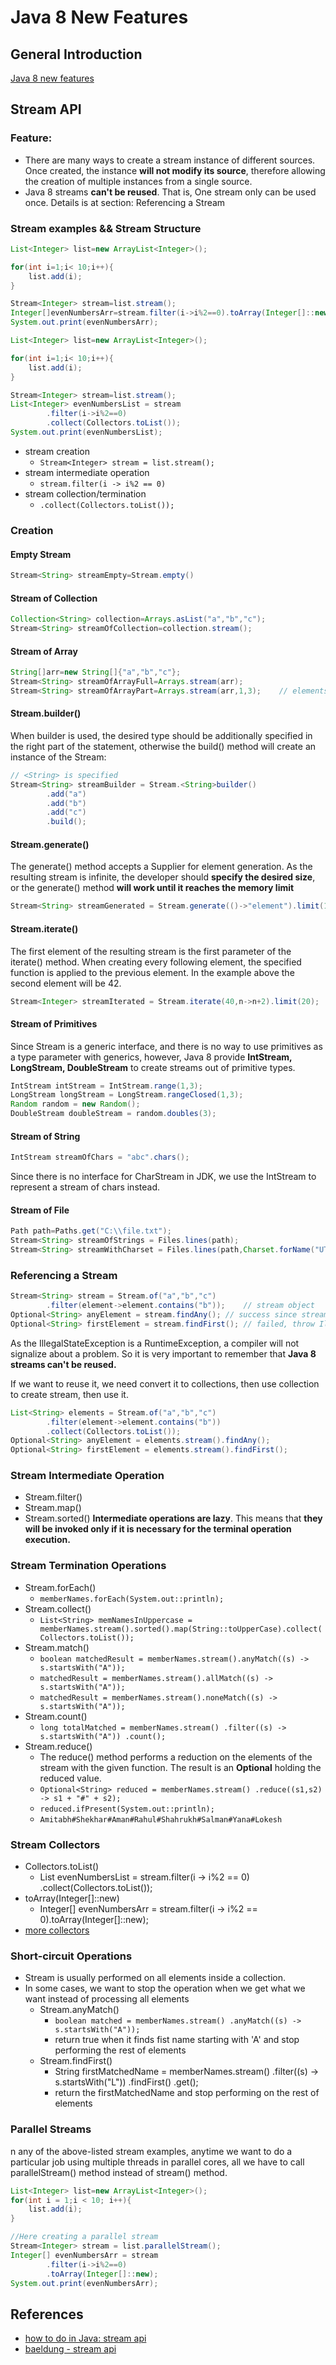 # Java 8 New Features

## General Introduction
[Java 8 new features](https://www.cnblogs.com/54chensongxia/p/13858850.html)

## Stream API

### Feature:

* There are many ways to create a stream instance of different sources. Once created, the instance **will not modify its
  source**, therefore allowing the creation of multiple instances from a single source.
* Java 8 streams **can't be reused**. That is, One stream only can be used once. Details is at section: Referencing a
  Stream

### Stream examples && Stream Structure

```java
List<Integer> list=new ArrayList<Integer>();

for(int i=1;i< 10;i++){
    list.add(i);
}

Stream<Integer> stream=list.stream();
Integer[]evenNumbersArr=stream.filter(i->i%2==0).toArray(Integer[]::new);
System.out.print(evenNumbersArr);
```

```java
List<Integer> list=new ArrayList<Integer>();

for(int i=1;i< 10;i++){
    list.add(i);
}

Stream<Integer> stream=list.stream();
List<Integer> evenNumbersList = stream
        .filter(i->i%2==0)
        .collect(Collectors.toList());
System.out.print(evenNumbersList);
```

* stream creation
    * `Stream<Integer> stream = list.stream();`
* stream intermediate operation
    * `stream.filter(i -> i%2 == 0)`
* stream collection/termination
    * `.collect(Collectors.toList());`

### Creation

#### Empty Stream

```java
Stream<String> streamEmpty=Stream.empty()
```

#### Stream of Collection

```java
Collection<String> collection=Arrays.asList("a","b","c");
Stream<String> streamOfCollection=collection.stream();
```

#### Stream of Array

```java
String[]arr=new String[]{"a","b","c"};
Stream<String> streamOfArrayFull=Arrays.stream(arr);
Stream<String> streamOfArrayPart=Arrays.stream(arr,1,3);    // elements at index of 1, 2 are placed to stream
```

#### Stream.builder()

When builder is used, the desired type should be additionally specified in the right part of the statement, otherwise
the build() method will create an instance of the Stream<Object>:

```java
// <String> is specified
Stream<String> streamBuilder = Stream.<String>builder()
        .add("a")
        .add("b")
        .add("c")
        .build();
```

#### Stream.generate()

The generate() method accepts a Supplier<T> for element generation. As the resulting stream is infinite, the developer
should **specify the desired size**, or the generate() method **will work until it reaches the memory limit**

```java
Stream<String> streamGenerated = Stream.generate(()->"element").limit(10);
```

#### Stream.iterate()

The first element of the resulting stream is the first parameter of the iterate() method. When creating every following
element, the specified function is applied to the previous element. In the example above the second element will be 42.

```java
Stream<Integer> streamIterated = Stream.iterate(40,n->n+2).limit(20);
```

#### Stream of Primitives

Since Stream<T> is a generic interface, and there is no way to use primitives as a type parameter with generics,
however, Java 8 provide **IntStream, LongStream, DoubleStream** to create streams out of primitive types.

```java
IntStream intStream = IntStream.range(1,3);
LongStream longStream = LongStream.rangeClosed(1,3);
Random random = new Random();
DoubleStream doubleStream = random.doubles(3);
```

#### Stream of String

```java
IntStream streamOfChars = "abc".chars();
```

Since there is no interface for CharStream in JDK, we use the IntStream to represent a stream of chars instead.

#### Stream of File

```java
Path path=Paths.get("C:\\file.txt");
Stream<String> streamOfStrings = Files.lines(path);
Stream<String> streamWithCharset = Files.lines(path,Charset.forName("UTF-8"));
```

### Referencing a Stream

```java
Stream<String> stream = Stream.of("a","b","c")
        .filter(element->element.contains("b"));    // stream object
Optional<String> anyElement = stream.findAny(); // success since stream object can be used only once.
Optional<String> firstElement = stream.findFirst(); // failed, throw IllegalStateException. since it can not be reused
```

As the IllegalStateException is a RuntimeException, a compiler will not signalize about a problem. So it is very
important to remember that **Java 8 streams can't be reused.**

If we want to reuse it, we need convert it to collections, then use collection to create stream, then use it.

```java
List<String> elements = Stream.of("a","b","c")
        .filter(element->element.contains("b"))
        .collect(Collectors.toList());
Optional<String> anyElement = elements.stream().findAny();
Optional<String> firstElement = elements.stream().findFirst();
```

### Stream Intermediate Operation

* Stream.filter()
* Stream.map()
* Stream.sorted()
  **Intermediate operations are lazy**. This means that **they will be invoked only if it is necessary for the terminal
  operation execution.**

### Stream Termination Operations

* Stream.forEach()
    * `memberNames.forEach(System.out::println);`
* Stream.collect()
    * `List<String> memNamesInUppercase = memberNames.stream().sorted().map(String::toUpperCase).collect(Collectors.toList());`
* Stream.match()
    * `boolean matchedResult = memberNames.stream().anyMatch((s) -> s.startsWith("A"));`
    * `matchedResult = memberNames.stream().allMatch((s) -> s.startsWith("A"));`
    * `matchedResult = memberNames.stream().noneMatch((s) -> s.startsWith("A"));`
* Stream.count()
    * `long totalMatched = memberNames.stream()
      .filter((s) -> s.startsWith("A"))
      .count();`
* Stream.reduce()
    * The reduce() method performs a reduction on the elements of the stream with the given function. The result is
      an **Optional** holding the reduced value.
    * `Optional<String> reduced = memberNames.stream()
      .reduce((s1,s2) -> s1 + "#" + s2);`
    * `reduced.ifPresent(System.out::println);`
    * `Amitabh#Shekhar#Aman#Rahul#Shahrukh#Salman#Yana#Lokesh`

### Stream Collectors

* Collectors.toList()
    * List<Integer> evenNumbersList = stream.filter(i -> i%2 == 0)
      .collect(Collectors.toList());
* toArray(Integer[]::new)
    * Integer[] evenNumbersArr = stream.filter(i -> i%2 == 0).toArray(Integer[]::new);
* [more collectors](https://docs.oracle.com/javase/8/docs/api/java/util/stream/Collectors.html)

### Short-circuit Operations

* Stream is usually performed on all elements inside a collection.
* In some cases, we want to stop the operation when we get what we want instead of processing all elements
    * Stream.anyMatch()
        * `boolean matched = memberNames.stream()
          .anyMatch((s) -> s.startsWith("A"));`
        * return true when it finds fist name starting with 'A' and stop performing the rest of elements
    * Stream.findFirst()
        * String firstMatchedName = memberNames.stream()
          .filter((s) -> s.startsWith("L"))
          .findFirst()
          .get();
        * return the firstMatchedName and stop performing on the rest of elements

### Parallel Streams

n any of the above-listed stream examples, anytime we want to do a particular job using multiple threads in parallel
cores, all we have to call parallelStream() method instead of stream() method.

```java
List<Integer> list=new ArrayList<Integer>();
for(int i = 1;i < 10; i++){
    list.add(i);
}

//Here creating a parallel stream
Stream<Integer> stream = list.parallelStream();
Integer[] evenNumbersArr = stream
        .filter(i->i%2==0)
        .toArray(Integer[]::new);
System.out.print(evenNumbersArr);
```

## References

* [how to do in Java: stream api](https://howtodoinjava.com/java/stream/java-streams-by-examples/)
* [baeldung - stream api](https://www.baeldung.com/java-8-streams)